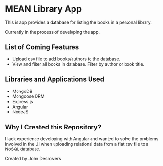 # MEAN Library App

This is app provides a database for listing the books in a personal library.

Currently in the process of developing the app.

## List of Coming Features

- Upload csv file to add books/authors to the database.
- View and filter all books in database. Filter by author or book title.

## Libraries and Applications Used

- MongoDB
- Mongoose DRM
- Express.js
- Angular
- NodeJS

## Why I Created this Repository?

I lack experience developing with Angular and wanted to solve the problems
involved in the UI when uploading relational data from a flat csv file to a
NoSQL database.

Created by John Desrosiers
